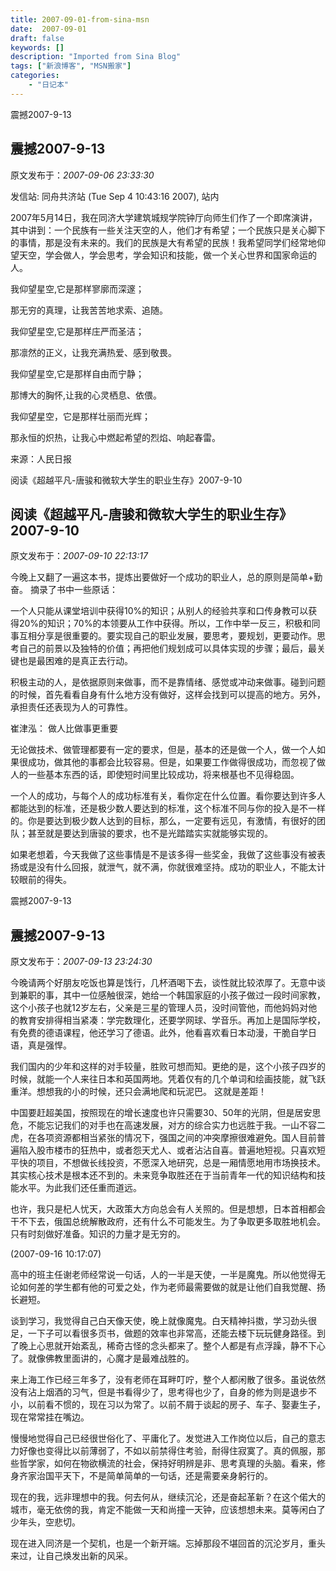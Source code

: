 ```yaml
---
title: 2007-09-01-from-sina-msn
date:  2007-09-01
draft: false
keywords: []
description: "Imported from Sina Blog"
tags: ["新浪博客", "MSN搬家"]
categories: 
    - "日记本"
---
```

震撼2007-9-13
## 震撼2007-9-13

原文发布于：*2007-09-06 23:33:30*

发信站: 同舟共济站 (Tue Sep  4 10:43:16 2007), 站内

2007年5月14日，我在同济大学建筑城规学院钟厅向师生们作了一个即席演讲，其中讲到：一个民族有一些关注天空的人，他们才有希望；一个民族只是关心脚下的事情，那是没有未来的。我们的民族是大有希望的民族！我希望同学们经常地仰望天空，学会做人，学会思考，学会知识和技能，做一个关心世界和国家命运的人。
 
我仰望星空,它是那样寥廓而深邃；
 
那无穷的真理，让我苦苦地求索、追随。
 
我仰望星空,它是那样庄严而圣洁；
 
那凛然的正义，让我充满热爱、感到敬畏。
 
我仰望星空,它是那样自由而宁静；
 
那博大的胸怀,让我的心灵栖息、依偎。
 
我仰望星空，它是那样壮丽而光辉；
 
那永恒的炽热，让我心中燃起希望的烈焰、响起春雷。
 
来源：人民日报 
 
阅读《超越平凡-唐骏和微软大学生的职业生存》2007-9-10
## 阅读《超越平凡-唐骏和微软大学生的职业生存》2007-9-10

 原文发布于：*2007-09-10 22:13:17*

  今晚上又翻了一遍这本书，提炼出要做好一个成功的职业人，总的原则是简单+勤奋。 摘录了书中一些原话：

 一个人只能从课堂培训中获得10%的知识；从别人的经验共享和口传身教可以获得20%的知识；70%的本领要从工作中获得。所以，工作中举一反三，积极和同事互相分享是很重要的。要实现自己的职业发展，要思考，要规划，更要动作。思考自己的前景以及独特的价值；再把他们规划成可以具体实现的步骤；最后，最关键也是最困难的是真正去行动。

  
积极主动的人，是依据原则来做事，而不是靠情绪、感觉或冲动来做事。碰到问题的时候，首先看看自身有什么地方没有做好，这样会找到可以提高的地方。另外，承担责任还表现为人的可靠性。

  崔津泓： 做人比做事更重要

 
无论做技术、做管理都要有一定的要求，但是，基本的还是做一个人，做一个人如果很成功，做其他的事都会比较容易。但是，如果要工作做得很成功，而忽视了做人的一些基本东西的话，即使短时间里比较成功，将来根基也不见得稳固。  

  
一个人的成功，与每个人的成功标准有关，看你定在什么位置。看你要达到许多人都能达到的标准，还是极少数人要达到的标准，这个标准不同与你的投入是不一样的。你是要达到极少数人达到的目标，那么，一定要有远见，有激情，有很好的团队；甚至就是要达到唐骏的要求，也不是光踏踏实实就能够实现的。

  
如果老想着，今天我做了这些事情是不是该多得一些奖金，我做了这些事没有被表扬或是没有什么回报，就泄气，就不满，你就很难坚持。成功的职业人，不能太计较眼前的得失。 


震撼2007-9-13
## 震撼2007-9-13

 原文发布于：*2007-09-13 23:24:30*

  
今晚请两个好朋友吃饭也算是饯行，几杯酒喝下去，谈性就比较浓厚了。无意中谈到兼职的事，其中一位感触很深，她给一个韩国家庭的小孩子做过一段时间家教，这个小孩子也就12岁左右，父亲是三星的管理人员，没时间管他，而他妈妈对他的教育安排得相当紧凑：学完数理化，还要学网球、学音乐。再加上是国际学校，有免费的德语课程，他还学习了德语。此外，他看喜欢看日本动漫，干脆自学日语，真是强悍。


我们国内的少年和这样的对手较量，胜败可想而知。更绝的是，这个小孩子四岁的时候，就能一个人来往日本和英国两地。凭着仅有的几个单词和绘画技能，就飞跃重洋。想想我的小的时候，还只会满地爬和玩泥巴。 这就是差距！

  
中国要赶超美国，按照现在的增长速度也许只需要30、50年的光阴，但是居安思危，不能忘记我们的对手也在高速发展，对方的综合实力也远胜于我。一山不容二虎，在各项资源都相当紧张的情况下，强国之间的冲突摩擦很难避免。国人目前普遍陷入股市楼市的狂热中，或者怨天尤人、或者沾沾自喜。普遍地短视。只喜欢短平快的项目，不想做长线投资，不愿深入地研究，总是一厢情愿地用市场换技术。其实核心技术是根本还不到的。未来竞争取胜还在于当前青年一代的知识结构和技能水平。为此我们还任重而道远。

  
也许，我只是杞人忧天，大政策大方向总会有人关照的。但是想想，日本首相都会干不下去，俄国总统解散政府，还有什么不可能发生。为了争取更多取胜地机会。只有时刻做好准备。知识的力量才是无穷的。

 


(2007-09-16 10:17:07)

高中的班主任谢老师经常说一句话，人的一半是天使，一半是魔鬼。所以他觉得无论如何差的学生都有他的可爱之处，作为老师最需要做的就是让他们自我觉醒、扬长避短。


谈到学习，我觉得自己白天像天使，晚上就像魔鬼。白天精神抖擞，学习劲头很足，一下子可以看很多页书，做题的效率也非常高，还能去楼下玩玩健身路径。到了晚上心思就开始紊乱，稀奇古怪的念头都来了。整个人都是有点浮躁，静不下心了。就像佛教里面讲的，心魔才是最难战胜的。


来上海工作已经三年多了，没有老师在耳畔叮咛，整个人都闲散了很多。虽说依然没有沾上烟酒的习气，但是书看得少了，思考得也少了，自身的修为则是退步不小，以前看不惯的，现在习以为常了。以前不屑于谈起的房子、车子、娶妻生子，现在常常挂在嘴边。

慢慢地觉得自己已经很世俗化了、平庸化了。发觉进入工作岗位以后，自己的意志力好像也变得比以前薄弱了，不如以前禁得住考验，耐得住寂寞了。真的佩服，那些哲学家，如何在物欲横流的社会，保持好明辨是非、思考真理的头脑。看来，修身齐家治国平天下，不是简单简单的一句话，还是需要亲身躬行的。


现在的我，远非理想中的我。何去何从，继续沉沦，还是奋起革新？在这个偌大的城市，毫无依傍的我，肯定不能做一天和尚撞一天钟，应该想想未来。莫等闲白了少年头，空悲切。

现在进入同济是一个契机，也是一个新开端。忘掉那段不堪回首的沉沦岁月，重头来过，让自己焕发出新的风采。
